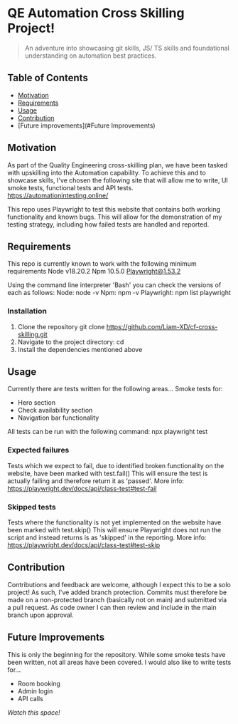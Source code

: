 # QE Automation Cross Skilling Project!

> An adventure into showcasing git skills, JS/ TS skills and foundational understanding on automation best practices.

## Table of Contents

- [Motivation](#Motivation)
- [Requirements](#Requirements)
- [Usage](#Usage)
- [Contribution](#Contribution)
- [Future improvements](#Future Improvements)

## Motivation

As part of the Quality Engineering cross-skilling plan, we have been tasked with upskilling into the Automation capability.
To achieve this and to showcase skills, I've chosen the following site that will allow me to write, UI smoke tests, functional tests and API tests.
https://automationintesting.online/

This repo uses Playwright to test this website that contains both working functionality and known bugs. This will allow for the demonstration of my testing strategy, including how failed tests are handled and reported.

## Requirements

This repo is currently known to work with the following minimum requirements
Node v18.20.2
Npm 10.5.0
Playwright@1.53.2

Using the command line interpreter 'Bash' you can check the versions of each as follows:
Node: node -v
Npm: npm -v
Playwright: npm list playwright

### Installation

1. Clone the repository
   git clone https://github.com/Liam-XD/cf-cross-skilling.git
2. Navigate to the project directory:
   cd <your-project-directory>
3. Install the dependencies mentioned above

## Usage

Currently there are tests written for the following areas...
Smoke tests for:

- Hero section
- Check availability section
- Navigation bar functionality

All tests can be run with the following command:
npx playwright test

### Expected failures

Tests which we expect to fail, due to identified broken functionality on the website, have been marked with test.fail()
This will ensure the test is actually failing and therefore return it as 'passed'.
More info: https://playwright.dev/docs/api/class-test#test-fail

### Skipped tests

Tests where the functionality is not yet implemented on the website have been marked with test.skip()
This will ensure Playwright does not run the script and instead returns is as 'skipped' in the reporting.
More info: https://playwright.dev/docs/api/class-test#test-skip

## Contribution

Contributions and feedback are welcome, although I expect this to be a solo project!
As such, I've added branch protection.
Commits must therefore be made on a non-protected branch (basically not on main) and submitted via a pull request.
As code owner I can then review and include in the main branch upon approval.

## Future Improvements

This is only the beginning for the repository.
While some smoke tests have been written, not all areas have been covered.
I would also like to write tests for...

- Room booking
- Admin login
- API calls

_Watch this space!_
